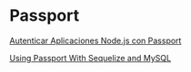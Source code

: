 # Passport

[Autenticar Aplicaciones Node.js con Passport](https://code.tutsplus.com/es/tutorials/authenticating-nodejs-applications-with-passport--cms-21619)

[Using Passport With Sequelize and MySQL](https://code.tutsplus.com/tutorials/using-passport-with-sequelize-and-mysql--cms-27537)